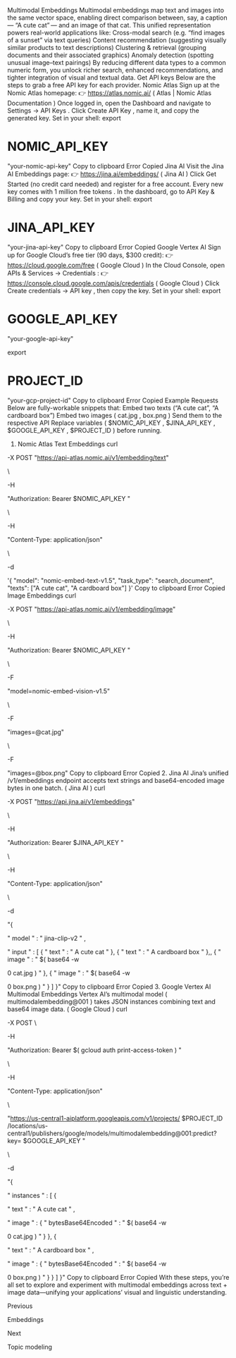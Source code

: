 Multimodal Embeddings
Multimodal embeddings map 
text
 and 
images
 into the 
same
 vector space, enabling direct comparison between, say, a caption — “A cute cat” — and an image of that cat. This unified representation powers real-world applications like:
Cross-modal search
 (e.g. “find images of a sunset” via text queries)
Content recommendation
 (suggesting visually similar products to text descriptions)
Clustering & retrieval
 (grouping documents and their associated graphics)
Anomaly detection
 (spotting unusual image–text pairings)
By reducing different data types to a common numeric form, you unlock richer search, enhanced recommendations, and tighter integration of visual and textual data.
Get API keys
Below are the steps to grab a free API key for each provider.
Nomic Atlas
Sign up
 at the Nomic Atlas homepage:
👉 
https://atlas.nomic.ai/
 (
Atlas | Nomic Atlas Documentation
)
Once logged in, open the 
Dashboard
 and navigate to 
Settings → API Keys
.
Click 
Create API Key
, name it, and copy the generated key.
Set in your shell:
export
 
NOMIC_API_KEY
=
"your-nomic-api-key"
Copy to clipboard
Error
Copied
Jina AI
Visit
 the Jina AI Embeddings page:
👉 
https://jina.ai/embeddings/
 (
Jina AI
)
Click 
Get Started
 (no credit card needed) and register for a free account. Every new key comes with 
1 million free tokens
.
In the dashboard, go to 
API Key & Billing
 and copy your key.
Set in your shell:
export
 
JINA_API_KEY
=
"your-jina-api-key"
Copy to clipboard
Error
Copied
Google Vertex AI
Sign up
 for Google Cloud’s free tier (90 days, $300 credit):
👉 
https://cloud.google.com/free
 (
Google Cloud
)
In the Cloud Console, open 
APIs & Services → Credentials
:
👉 
https://console.cloud.google.com/apis/credentials
 (
Google Cloud
)
Click 
Create credentials → API key
, then copy the key.
Set in your shell:
export
 
GOOGLE_API_KEY
=
"your-google-api-key"


export
 
PROJECT_ID
=
"your-gcp-project-id"
Copy to clipboard
Error
Copied
Example Requests
Below are fully-workable snippets that:
Embed two texts
 (“A cute cat”, “A cardboard box”)
Embed two images
 (
cat.jpg
, 
box.png
)
Send
 them to the respective API
Replace variables (
$NOMIC_API_KEY
, 
$JINA_API_KEY
, 
$GOOGLE_API_KEY
, 
$PROJECT_ID
) before running.
1. Nomic Atlas
Text Embeddings
curl
 
-X
 POST 
"https://api-atlas.nomic.ai/v1/embedding/text"
 
\

  
-H
 
"Authorization: Bearer 
$NOMIC_API_KEY
"
 
\

  
-H
 
"Content-Type: application/json"
 
\

  
-d
 
'{
        "model": "nomic-embed-text-v1.5",
        "task_type": "search_document",
        "texts": ["A cute cat", "A cardboard box"]
      }'
Copy to clipboard
Error
Copied
Image Embeddings
curl
 
-X
 POST 
"https://api-atlas.nomic.ai/v1/embedding/image"
 
\

  
-H
 
"Authorization: Bearer 
$NOMIC_API_KEY
"
 
\

  
-F
 
"model=nomic-embed-vision-v1.5"
 
\

  
-F
 
"images=@cat.jpg"
 
\

  
-F
 
"images=@box.png"
Copy to clipboard
Error
Copied
2. Jina AI
Jina’s unified 
/v1/embeddings
 endpoint accepts text strings 
and
 base64-encoded image bytes in one batch. (
Jina AI
)
curl
 
-X
 POST 
"https://api.jina.ai/v1/embeddings"
 
\

  
-H
 
"Authorization: Bearer 
$JINA_API_KEY
"
 
\

  
-H
 
"Content-Type: application/json"
 
\

  
-d
 
"{
        
\"
model
\"
: 
\"
jina-clip-v2
\"
,
        
\"
input
\"
: [
          {
\"
text
\"
:
\"
A cute cat
\"
},
          {
\"
text
\"
:
\"
A cardboard box
\"
},,
          {
\"
image
\"
:
\"
$(
base64 
-w
 
0
 cat.jpg
)
\"
},
          {
\"
image
\"
:
\"
$(
base64 
-w
 
0
 box.png
)
\"
}
        ]
      }"
Copy to clipboard
Error
Copied
3. Google Vertex AI Multimodal Embeddings
Vertex AI’s multimodal model (
multimodalembedding@001
) takes JSON instances combining text and 
base64
 image data. (
Google Cloud
)
curl
 
-X
 POST 
\

  
-H
 
"Authorization: Bearer 
$(
gcloud auth print-access-token
)
"
 
\

  
-H
 
"Content-Type: application/json"
 
\

  
"https://us-central1-aiplatform.googleapis.com/v1/projects/
$PROJECT_ID
/locations/us-central1/publishers/google/models/multimodalembedding@001:predict?key=
$GOOGLE_API_KEY
"
 
\

  
-d
 
"{
        
\"
instances
\"
: [
          {
            
\"
text
\"
: 
\"
A cute cat
\"
,
            
\"
image
\"
: {
\"
bytesBase64Encoded
\"
: 
\"
$(
base64 
-w
 
0
 cat.jpg
)
\"
}
          },
          {
            
\"
text
\"
: 
\"
A cardboard box
\"
,
            
\"
image
\"
: {
\"
bytesBase64Encoded
\"
: 
\"
$(
base64 
-w
 
0
 box.png
)
\"
}
          }
        ]
      }"
Copy to clipboard
Error
Copied
With these steps, you’re all set to explore and experiment with multimodal embeddings across text + image data—unifying your applications’ visual and linguistic understanding.














Previous




Embeddings












Next










Topic modeling






